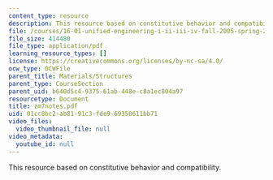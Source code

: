 ```yaml
---
content_type: resource
description: This resource based on constitutive behavior and compatibility.
file: /courses/16-01-unified-engineering-i-ii-iii-iv-fall-2005-spring-2006/01cc8bc2ab8191c3fde969350611bb71_zm7notes.pdf
file_size: 414480
file_type: application/pdf
learning_resource_types: []
license: https://creativecommons.org/licenses/by-nc-sa/4.0/
ocw_type: OCWFile
parent_title: Materials/Structures
parent_type: CourseSection
parent_uid: b640d5c4-9375-61ab-448e-c8a1ec804a97
resourcetype: Document
title: zm7notes.pdf
uid: 01cc8bc2-ab81-91c3-fde9-69350611bb71
video_files:
  video_thumbnail_file: null
video_metadata:
  youtube_id: null
---
```

This resource based on constitutive behavior and compatibility.